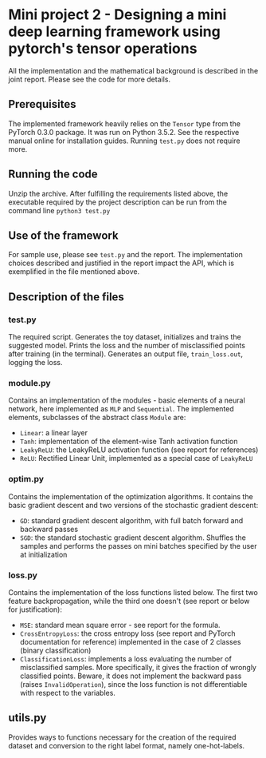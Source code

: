# Mini project 2 - Designing a mini deep learning framework using pytorch's tensor operations

All the implementation and the mathematical background is described in the joint report. Please see the code for more details.

## Prerequisites
The implemented framework heavily relies on the `Tensor` type from the PyTorch 0.3.0 package. It was run on Python 3.5.2. See the respective manual online for installation guides. Running `test.py` does not require more.

## Running the code
Unzip the archive. After fulfilling the requirements listed above, the executable required by the project description can be run from the command line `python3 test.py`

## Use of the framework
For sample use, please see `test.py` and the report. The implementation choices described and justified in the report impact the API, which is exemplified in the file mentioned above.

## Description of the files

### test.py
The required script. Generates the toy dataset, initializes and trains the suggested model. Prints the loss and the number of misclassified points after training (in the terminal). Generates an output file, `train_loss.out`, logging the loss.

### module.py
Contains an implementation of the modules - basic elements of a neural network, here implemented as `MLP` and `Sequential`. The implemented elements, subclasses of the abstract class `Module` are:
* `Linear`: a linear layer
* `Tanh`: implementation of the element-wise Tanh activation function
* `LeakyReLU`: the LeakyReLU activation function (see report for references)
* `ReLU`: Rectified Linear Unit, implemented as a special case of `LeakyReLU`

### optim.py
Contains the implementation of the optimization algorithms. It contains the basic gradient descent and two versions of the stochastic gradient descent:
* `GD`: standard gradient descent algorithm, with full batch forward and backward passes
* `SGD`: the standard stochastic gradient descent algorithm. Shuffles the samples and performs the passes on mini batches specified by the user at initialization

### loss.py
Contains the implementation of the loss functions listed below. The first two feature backpropagation, while the third one doesn't (see report or below for justification):
* `MSE`: standard mean square error - see report for the formula.
* `CrossEntropyLoss`: the cross entropy loss (see report and PyTorch documentation for reference) implemented in the case of 2 classes (binary classification)
* `ClassificationLoss`: implements a loss evaluating the number of misclassified samples. More specifically, it gives the fraction of wrongly classified points. Beware, it does not implement the backward pass (raises `InvalidOperation`), since the loss function is not differentiable with respect to the variables.

## utils.py
Provides ways to functions necessary for the creation of the required dataset and conversion to the right label format, namely one-hot-labels.
